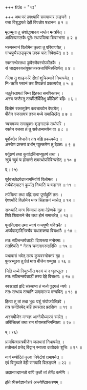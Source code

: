 +++
title = "१३"

+++
अथ परं प्रवक्ष्यामि समयाचार लङ्घने ।  
यथा विशुद्धयते देही विपन्नोप षडानन ॥ १ ॥  
    
मृदम्भुना तु संशोद्ध्यास्त्र जप्तेन मन्त्रवित् ।  
आलिप्यामलकैः पूतैः स्थापयित्वा शिवाम्भसा ॥ २ ॥  
    
भस्मस्नानं विलोमेन कृत्वा तु परियापयेत् ।  
गन्धपुष्पैरलङ्कृत्य उदक पाद निवेशयेत् ॥ ३ ॥  
    
रक्तगन्धैस्तथा पुष्पैरजैवस्त्रोपवीतकैः ।  
सं चाद्यवस्त्रसंयुक्तजस्त्रजापिभिरुत्क्षिपेत् ॥ ४ ॥  
    
नीत्वा तु शाङ्करि दीक्षां शुचिस्थाने निधापयेत् ।  
नि-ऋति प्लवनं तत्र शिवक्षेत्रं प्रकल्पयेत् ॥ ५ ॥  
    
चतुर्हस्तायतं निम्न द्विहस्त समविस्तरम् ।  
अस्त्र जप्तैस्तु तत्कीलैर्विदिक्षु कीलितो बहिः ॥ ६ ॥  
    
विलोमं रक्तसूत्रेण कवचाख्येन वेष्टयेत् ।  
पीतेन रजसावत्रं तस्य मध्ये समालिखेत् ॥ ७ ॥  
    
त्र्यश्रमञ्च समायुक्तः शृङ्गाटकं तथोपरि ।  
रक्तेन रजसा तं तु सर्वधान्यमयेन वा ॥ ८ ॥  
    
पूर्वोक्तेन विधानेन तत्र वह्निं प्रकल्पयेत् ।  
अस्त्रेण प्रस्तरां दर्भान् प्युत्क्रमेण तु देवताः ॥ ९ ॥  
    
पर्युक्षणं तथा कुर्यादर्चिनाभ्युक्षणं तथा ।  
स्रुचं स्रुवं च होमान्ते शवस्थोपरिविन्यसेत् ॥ १० ॥  
    
प्। ९५)  
    
पूर्ववच्छोदयेदाज्यमभिर्वार्य विलोमतः ।  
तथैवोद्घाटनं कुर्यात् निष्णतिं च षडानन ॥ ११ ॥  
    
तर्पयित्वा तथा वह्निं दत्वा पूर्णाहुतिं ततः ।  
ऐश्वर्यादि विलोमेन मन्त्र सिंहासनं न्यसेत् ॥ १२ ॥  
    
सन्ध्यादि मन्त्र विन्यासं दत्वा देहेष्वके गुह ।  
शिवे शिवासने चैव तथा होमं समाचरेत् ॥ १३ ॥  
    
पूजयित्वाय तथा न्यायं गन्धपुष्पैः पवित्रकैः ।  
अर्घ्यपाद्यादिभिश्चैव यथाशक्त्या विचक्षणैः ॥ १४ ॥  
    
ततः सञ्चिन्तयेन्नाडीः दिव्यरूपा मनोरमाः ।  
ततश्चिति * नेत्तत्र चन्दनागरुदादिभिः ॥ १५ ॥  
    
यथावासं भवेत् तस्य कुचवस्त्रोक्तरं गृह ।  
पुनरभ्युक्ष्य तु प्रेतं मात्र बीजेन षण्मुख ॥ १६ ॥  
    
चिति मध्ये नियुञ्जीत वस्त्रं चं न घृतप्लुतः ।  
ततः सञ्चिन्तयेन्नाडीं तस्य देहे विचक्षणः ॥ १७ ॥  
    
स्वसञ्ज्ञां हृदि संस्थाप्य तं मध्ये पुद्गलं न्यघे ।  
ततः सन्धाय तत्वानि पादादारभ्य मन्त्रवित् ॥ १८ ॥  
    
हित्वा तु तां तथा भूधः पशुं संयोजयेच्छिवे ।  
तत्र सन्दीपयेद् बहिं तमस्ताद प्रदक्षिणः ॥ १९ ॥  
    
अस्त्रबीजेन मन्त्रज्ञ आग्नेयीध्यारणं स्मरेत् ।  
अविच्छिन्नां तथा राम घोयस्त्राभिमन्त्रिताः ॥ २० ॥  
    
प्। ९६)  
    
भ्रामयित्वास्त्रबीजेन जलधारां निधापयेत् ।  
ततोजलं प्रजेद् विद्वान् स्नात्वा दत्वोदकं शुचिः ॥ २१ ॥  
    
यागं यथोदितं कृत्वा निवेद्येशं क्षमापयेत् ।  
एवं विमुच्यते देही समयादि विलङ्घने ॥ २२ ॥  
    
अज्ञानाज्ज्ञानतो वापि कृतौ त्वं तेष्ठि कर्मणि ।  
    
इति श्रीसर्वज्ञानोत्तरे अन्त्येष्टिप्रकरणम् ॥  
    

